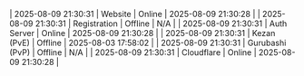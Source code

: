 | 2025-08-09 21:30:31 | Website | Online | 2025-08-09 21:30:28 |
| 2025-08-09 21:30:31 | Registration | Offline | N/A |
| 2025-08-09 21:30:31 | Auth Server | Online | 2025-08-09 21:30:28 |
| 2025-08-09 21:30:31 | Kezan (PvE) | Offline | 2025-08-03 17:58:02 |
| 2025-08-09 21:30:31 | Gurubashi (PvP) | Offline | N/A |
| 2025-08-09 21:30:31 | Cloudflare | Online | 2025-08-09 21:30:28 |
